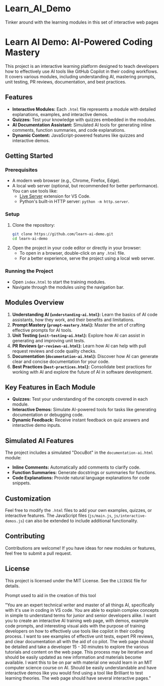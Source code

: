 # Learn_AI_Demo
Tinker around with the learning modules in this set of interactive web pages

# Learn AI Demo: AI-Powered Coding Mastery

This project is an interactive learning platform designed to teach developers how to effectively use AI tools like GitHub Copilot in their coding workflows. It covers various modules, including understanding AI, mastering prompts, unit testing, PR reviews, documentation, and best practices.

## Features
- **Interactive Modules:** Each `.html` file represents a module with detailed explanations, examples, and interactive demos.
- **Quizzes:** Test your knowledge with quizzes embedded in the modules.
- **AI Documentation Assistant:** Simulated AI tools for generating inline comments, function summaries, and code explanations.
- **Dynamic Content:** JavaScript-powered features like quizzes and interactive demos.

## Getting Started

### Prerequisites
- A modern web browser (e.g., Chrome, Firefox, Edge).
- A local web server (optional, but recommended for better performance). You can use tools like:
  - [Live Server](https://marketplace.visualstudio.com/items?itemName=ritwickdey.LiveServer) extension for VS Code.
  - Python's built-in HTTP server: `python -m http.server`.

### Setup
1. Clone the repository:
   ```bash
   git clone https://github.com/learn-ai-demo.git
   cd learn-ai-demo
   ```
2. Open the project in your code editor or directly in your browser:
   - To open in a browser, double-click on any `.html` file.
   - For a better experience, serve the project using a local web server.

### Running the Project
- Open `index.html` to start the training modules.
- Navigate through the modules using the navigation bar.

## Modules Overview
1. **Understanding AI (`understanding-ai.html`):** Learn the basics of AI code assistants, how they work, and their benefits and limitations.
2. **Prompt Mastery (`prompt-mastery.html`):** Master the art of crafting effective prompts for AI tools.
3. **Unit Testing (`unit-testing-ai.html`):** Explore how AI can assist in generating and improving unit tests.
4. **PR Reviews (`pr-reviews-ai.html`):** Learn how AI can help with pull request reviews and code quality checks.
5. **Documentation (`documentation-ai.html`):** Discover how AI can generate clear and concise documentation for your code.
6. **Best Practices (`best-practices.html`):** Consolidate best practices for working with AI and explore the future of AI in software development.

## Key Features in Each Module
- **Quizzes:** Test your understanding of the concepts covered in each module.
- **Interactive Demos:** Simulate AI-powered tools for tasks like generating documentation or debugging code.
- **Dynamic Feedback:** Receive instant feedback on quiz answers and interactive demo inputs.

## Simulated AI Features
The project includes a simulated "DocuBot" in the `documentation-ai.html` module:
- **Inline Comments:** Automatically add comments to clarify code.
- **Function Summaries:** Generate docstrings or summaries for functions.
- **Code Explanations:** Provide natural language explanations for code snippets.

## Customization
Feel free to modify the `.html` files to add your own examples, quizzes, or interactive features. The JavaScript files (`js/main.js`, `js/interactive-demos.js`) can also be extended to include additional functionality.

## Contributing
Contributions are welcome! If you have ideas for new modules or features, feel free to submit a pull request.

## License
This project is licensed under the MIT License. See the `LICENSE` file for details.



Prompt used to aid in the creation of this tool

"You are an expert technical writer and master of all things AI, specifically with it's use in coding in VS code. You are able to explain complex concepts in simple to understand terms for junior and senior developers alike. I want you to create an interactive AI training web page, with demos, example code prompts, and interesting visual aids with the purpose of training developers on how to effectively use tools like copilot in their coding process. I want to see examples of effective unit tests, expert PR reviews, and clear documentation all with the aid of co pilot. The web page should be detailed and take a developer 15 - 30 minutes to explore the various tutorials and content on the web page. This process may be iterative and should be easily updated as new information and materials become available. I want this to be on par with material one would learn in an MIT computer science course on AI. Should be easily understandable and have interactive demos like you would find using a tool like Brilliant to test learning theories. The web page should have several interactive pages."
